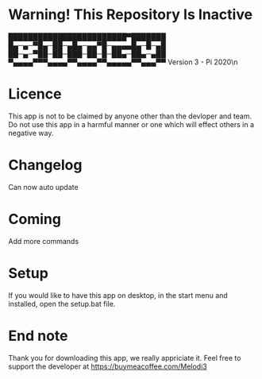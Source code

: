 # Warning! This Repository Is Inactive



████████████████████████▀███████
█▄─▄─▀█▄─██─▄█▄─▄▄▀█─▄▄▄▄█▄─█─▄█
██─▄─▀██─██─███─██─█─██▄─██▄─▄██
▀▄▄▄▄▀▀▀▄▄▄▄▀▀▄▄▄▄▀▀▄▄▄▄▄▀▀▄▄▄▀▀
Version 3 - Pi 2020\n

# Licence
This app is not to be claimed by anyone other than the
devloper and team. Do not use this app in a harmful manner or one which
will effect others in a negative way.

# Changelog
Can now auto update

# Coming
Add more commands

# Setup
If you would like to have this app on desktop, in the start menu and installed,
open the setup.bat file.

# End note
Thank you for downloading this app, we really appriciate it. Feel free to support
the developer at https://buymeacoffee.com/Melodi3
